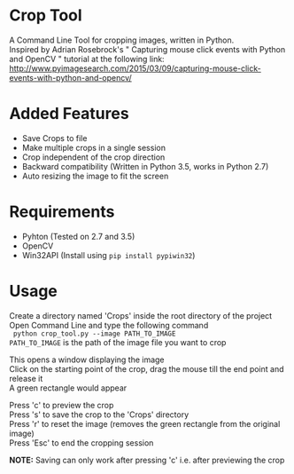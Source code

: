 # Crop Tool
A Command Line Tool for cropping images, written in Python.  
Inspired by Adrian Rosebrock's " Capturing mouse click events with Python and OpenCV " tutorial at the following link:  
http://www.pyimagesearch.com/2015/03/09/capturing-mouse-click-events-with-python-and-opencv/

# Added Features
* Save Crops to file
* Make multiple crops in a single session
* Crop independent of the crop direction
* Backward compatibility (Written in Python 3.5, works in Python 2.7)
* Auto resizing the image to fit the screen

# Requirements
* Pyhton (Tested on 2.7 and 3.5)
* OpenCV
* Win32API (Install using ```pip install pypiwin32```)

# Usage
Create a directory named 'Crops' inside the root directory of the project  
Open Command Line and type the following command  
``` python crop_tool.py --image PATH_TO_IMAGE```  
```PATH_TO_IMAGE``` is the path of the image file you want to crop 

This opens a window displaying the image  
Click on the starting point of the crop, drag the mouse till the end point and release it  
A green rectangle would appear  

Press 'c' to preview the crop  
Press 's' to save the crop to the 'Crops' directory  
Press 'r' to reset the image (removes the green rectangle from the original image)  
Press 'Esc' to end the cropping session  

**NOTE:** Saving can only work after pressing 'c' i.e. after previewing the crop
